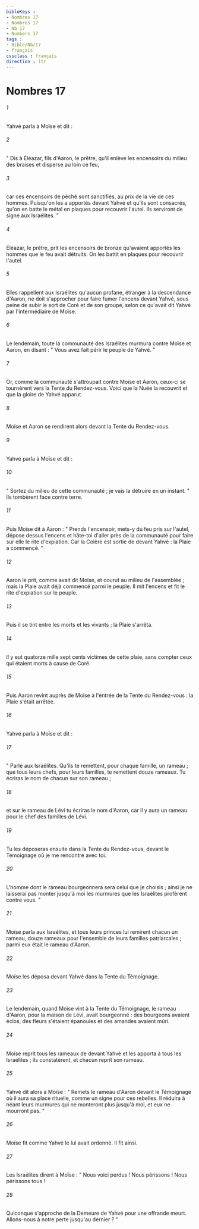 ```yaml
---
bibleKeys : 
- Nombres 17
- Nombres 17
- Nb 17
- Numbers 17
tags : 
- Bible/Nb/17
- français
cssclass : français
direction : ltr
---
```


# Nombres 17

###### 1
Yahvé parla à Moïse et dit : 
###### 2
" Dis à Éléazar, fils d'Aaron, le prêtre, qu'il enlève les encensoirs du milieu des braises et disperse au loin ce feu, 
###### 3
car ces encensoirs de péché sont sanctifiés, au prix de la vie de ces hommes. Puisqu'on les a apportés devant Yahvé et qu'ils sont consacrés, qu'on en batte le métal en plaques pour recouvrir l'autel. Ils serviront de signe aux Israélites. "
###### 4
Éléazar, le prêtre, prit les encensoirs de bronze qu'avaient apportés les hommes que le feu avait détruits. On les battit en plaques pour recouvrir l'autel. 
###### 5
Elles rappellent aux Israélites qu'aucun profane, étranger à la descendance d'Aaron, ne doit s'approcher pour faire fumer l'encens devant Yahvé, sous peine de subir le sort de Coré et de son groupe, selon ce qu'avait dit Yahvé par l'intermédiaire de Moïse. 
###### 6
Le lendemain, toute la communauté des Israélites murmura contre Moïse et Aaron, en disant : " Vous avez fait périr le peuple de Yahvé. " 
###### 7
Or, comme la communauté s'attroupait contre Moïse et Aaron, ceux-ci se tournèrent vers la Tente du Rendez-vous. Voici que la Nuée la recouvrit et que la gloire de Yahvé apparut. 
###### 8
Moïse et Aaron se rendirent alors devant la Tente du Rendez-vous. 
###### 9
Yahvé parla à Moïse et dit : 
###### 10
" Sortez du milieu de cette communauté ; je vais la détruire en un instant. " Ils tombèrent face contre terre. 
###### 11
Puis Moïse dit à Aaron : " Prends l'encensoir, mets-y du feu pris sur l'autel, dépose dessus l'encens et hâte-toi d'aller près de la communauté pour faire sur elle le rite d'expiation. Car la Colère est sortie de devant Yahvé : la Plaie a commencé. " 
###### 12
Aaron le prit, comme avait dit Moïse, et courut au milieu de l'assemblée ; mais la Plaie avait déjà commencé parmi le peuple. Il mit l'encens et fit le rite d'expiation sur le peuple. 
###### 13
Puis il se tint entre les morts et les vivants ; la Plaie s'arrêta. 
###### 14
Il y eut quatorze mille sept cents victimes de cette plaie, sans compter ceux qui étaient morts à cause de Coré. 
###### 15
Puis Aaron revint auprès de Moïse à l'entrée de la Tente du Rendez-vous : la Plaie s'était arrêtée. 
###### 16
Yahvé parla à Moïse et dit : 
###### 17
" Parle aux Israélites. Qu'ils te remettent, pour chaque famille, un rameau ; que tous leurs chefs, pour leurs familles, te remettent douze rameaux. Tu écriras le nom de chacun sur son rameau ; 
###### 18
et sur le rameau de Lévi tu écriras le nom d'Aaron, car il y aura un rameau pour le chef des familles de Lévi. 
###### 19
Tu les déposeras ensuite dans la Tente du Rendez-vous, devant le Témoignage où je me rencontre avec toi. 
###### 20
L'homme dont le rameau bourgeonnera sera celui que je choisis ; ainsi je ne laisserai pas monter jusqu'à moi les murmures que les Israélites profèrent contre vous. "
###### 21
Moïse parla aux Israélites, et tous leurs princes lui remirent chacun un rameau, douze rameaux pour l'ensemble de leurs familles patriarcales ; parmi eux était le rameau d'Aaron. 
###### 22
Moïse les déposa devant Yahvé dans la Tente du Témoignage. 
###### 23
Le lendemain, quand Moïse vint à la Tente du Témoignage, le rameau d'Aaron, pour la maison de Lévi, avait bourgeonné : des bourgeons avaient éclos, des fleurs s'étaient épanouies et des amandes avaient mûri. 
###### 24
Moïse reprit tous les rameaux de devant Yahvé et les apporta à tous les Israélites ; ils constatèrent, et chacun reprit son rameau. 
###### 25
Yahvé dit alors à Moïse : " Remets le rameau d'Aaron devant le Témoignage où il aura sa place rituelle, comme un signe pour ces rebelles. Il réduira à néant leurs murmures qui ne monteront plus jusqu'à moi, et eux ne mourront pas. " 
###### 26
Moïse fit comme Yahvé le lui avait ordonné. Il fit ainsi. 
###### 27
Les Israélites dirent à Moïse : " Nous voici perdus ! Nous périssons ! Nous périssons tous ! 
###### 28
Quiconque s'approche de la Demeure de Yahvé pour une offrande meurt. Allons-nous à notre perte jusqu'au dernier ? "
